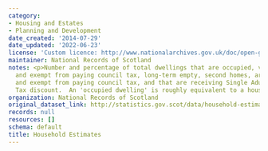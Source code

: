 ```yaml
---
category:
- Housing and Estates
- Planning and Development
date_created: '2014-07-29'
date_updated: '2022-06-23'
license: 'Custom licence: http://www.nationalarchives.gov.uk/doc/open-government-licence/version/3/'
maintainer: National Records of Scotland
notes: <p>Number and percentage of total dwellings that are occupied, vacant, unoccupied
  and exempt from paying council tax, long-term empty, second homes, are occupied
  and exempt from paying council tax, and that are receiving Single Adult Council
  Tax discount.  An 'occupied dwelling' is roughly equivalent to a household.</p>
organization: National Records of Scotland
original_dataset_link: http://statistics.gov.scot/data/household-estimates
records: null
resources: []
schema: default
title: Household Estimates
---
```

